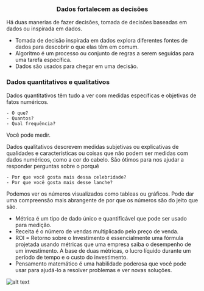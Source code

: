 ### <center> Dados fortalecem as decisões</center>

Há duas manerias de fazer decisões, tomada de decisões baseadas em dados ou inspirada em dados. <br>
- Tomada de decisão inspirada em dados explora diferentes fontes de dados para descobrir o que elas têm em comum. <br>
- Algoritmo é um processo ou conjunto de regras a serem seguidas para uma tarefa específica. 
- Dados são usados para chegar em uma decisão. <br>

### Dados quantitativos e qualitativos 

Dados quantitativos têm tudo a ver com medidas específicas e objetivas de fatos numéricos.<br>

    - O que?
    - Quantos?
    - Qual frequência?

Você pode medir. <br>

Dados qualitativos descrevem medidas subjetivas ou explicativas de qualidades e características ou coisas que não podem ser medidas com dados numéricos, como a cor do cabelo. São ótimos para nos ajudar a responder perguntas sobre o porquê

    - Por que você gosta mais dessa celebridade?
    - Por que você gosta mais desse lanche? 

Podemos ver os números visualizados como tableas ou gráficos. Pode dar uma compreensão mais abrangente de por que os números são do jeito que são. <br>

- Métrica é um tipo de dado único e quantificável que pode ser usado para medição. <br>
- Receita é o número de vendas multiplicado pelo preço de venda. <br>
- ROI = Retorno sobre o Investimento é essencialmente uma fórmula projetada usando métricas que uma empresa saiba o desempenho de um investimento. A base de duas métricas, o lucro líquido durante um período de tempo e o custo do investimento. <br>
- Pensamento matemático é uma habilidade poderosa que você pode usar para ajudá-lo a resolver problemas e ver novas soluções. <br>


![alt text](<../../Prints/Módulo2/Captura de tela 2025-03-05 154436.png>)
